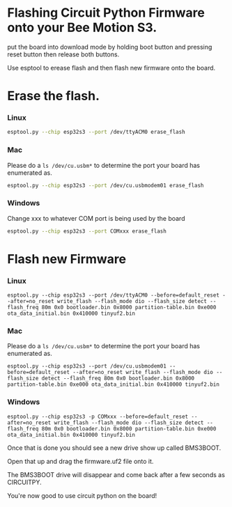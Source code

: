 # Flashing Circuit Python Firmware onto your Bee Motion S3.

put the board into download mode by holding boot button and pressing reset button then release both buttons. <br/>

Use esptool to erease flash and then flash new firmware onto the board.

# Erase the flash.
### Linux
```bash
esptool.py --chip esp32s3 --port /dev/ttyACM0 erase_flash
```

### Mac
Please do a `ls /dev/cu.usbm*` to determine the port your board has enumerated as.
```bash
esptool.py --chip esp32s3 --port /dev/cu.usbmodem01 erase_flash
```

### Windows
Change xxx to whatever COM port is being used by the board
```bash
esptool.py --chip esp32s3 --port COMxxx erase_flash
```
# Flash new Firmware

### Linux
````
esptool.py --chip esp32s3 --port /dev/ttyACM0 --before=default_reset --after=no_reset write_flash --flash_mode dio --flash_size detect --flash_freq 80m 0x0 bootloader.bin 0x8000 partition-table.bin 0xe000 ota_data_initial.bin 0x410000 tinyuf2.bin
````

### Mac
Please do a `ls /dev/cu.usbm*` to determine the port your board has enumerated as.
````
esptool.py --chip esp32s3 --port /dev/cu.usbmodem01 --before=default_reset --after=no_reset write_flash --flash_mode dio --flash_size detect --flash_freq 80m 0x0 bootloader.bin 0x8000 partition-table.bin 0xe000 ota_data_initial.bin 0x410000 tinyuf2.bin
````

### Windows
````
esptool.py --chip esp32s3 -p COMxxx --before=default_reset --after=no_reset write_flash --flash_mode dio --flash_size detect --flash_freq 80m 0x0 bootloader.bin 0x8000 partition-table.bin 0xe000 ota_data_initial.bin 0x410000 tinyuf2.bin
````

Once that is done you should see a new drive show up called BMS3BOOT.<br/>

Open that up and drag the firmware.uf2 file onto it.<br/>

The BMS3BOOT drive will disappear and come back after a few seconds as CIRCUITPY.<br/>

You're now good to use circuit python on the board!